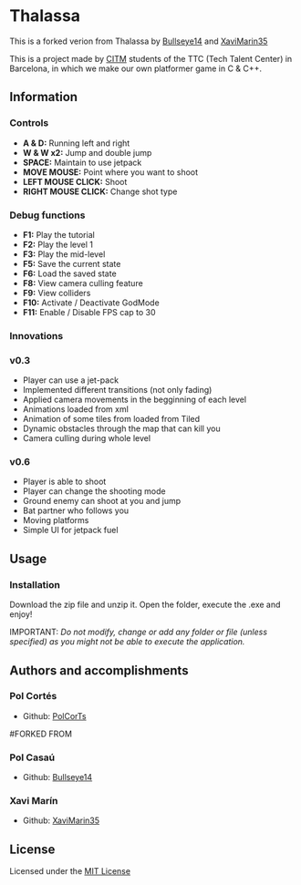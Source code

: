 # Thalassa

This is a forked verion from Thalassa by [Bullseye14](https://github.com/Bullseye14) and [XaviMarin35](https://github.com/xavimarin35)

This is a project made by [CITM](https://www.citm.upc.edu/) students of the TTC (Tech Talent Center) in Barcelona, in which we make our own platformer game in C & C++.

## Information

### Controls

- **A & D:** 	Running left and right
- **W & W x2:** 	Jump and double jump
- **SPACE:** 	Maintain to use jetpack
- **MOVE MOUSE:** Point where you want to shoot
- **LEFT MOUSE CLICK:**   Shoot
- **RIGHT MOUSE CLICK:** Change shot type

### Debug functions

- **F1:** Play the tutorial
- **F2:** Play the level 1
- **F3:** Play the mid-level
- **F5:** Save the current state
- **F6:** Load the saved state
- **F8:** View camera culling feature
- **F9:** View colliders 
- **F10:** Activate / Deactivate GodMode
- **F11:** Enable / Disable FPS cap to 30 

### Innovations

### v0.3
- Player can use a jet-pack
- Implemented different transitions (not only fading)
- Applied camera movements in the begginning of each level
- Animations loaded from xml
- Animation of some tiles from loaded from Tiled
- Dynamic obstacles through the map that can kill you
- Camera culling during whole level

### v0.6
- Player is able to shoot
- Player can change the shooting mode
- Ground enemy can shoot at you and jump
- Bat partner who follows you
- Moving platforms
- Simple UI for jetpack fuel

## Usage

### Installation

Download the zip file and unzip it. Open the folder, execute the .exe and enjoy!

IMPORTANT: *Do not modify, change or add any folder or file (unless specified) as you might not be able to execute the application.*

## Authors and accomplishments

### Pol Cortés

- Github: [PolCorTs](https://github.com/PolCorTs)


#FORKED FROM

### Pol Casaú
- Github: [Bullseye14](https://github.com/Bullseye14)

### Xavi Marín
- Github: [XaviMarin35](https://github.com/xavimarin35)


  
## License

Licensed under the [MIT License](https://github.com/xavimarin35/Thalassa/blob/master/LICENSE)
